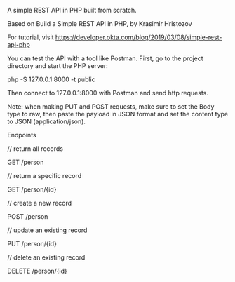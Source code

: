 A simple REST API in PHP built from scratch.

Based on  Build a Simple REST API in PHP, by Krasimir Hristozov 

For tutorial, visit https://developer.okta.com/blog/2019/03/08/simple-rest-api-php


You can test the API with a tool like Postman. First, go to the project directory and start the PHP server:


php -S 127.0.0.1:8000 -t public


Then connect to 127.0.0.1:8000 with Postman and send http requests. 


Note: when making PUT and POST requests, make sure to set the Body type to raw, then paste the payload in JSON format and set the content type to JSON (application/json).


Endpoints 

// return all records

GET /person


// return a specific record

GET /person/{id}


// create a new record

POST /person


// update an existing record

PUT /person/{id}


// delete an existing record

DELETE /person/{id}
